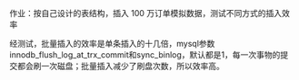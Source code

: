 作业：按自己设计的表结构，插入 100 万订单模拟数据，测试不同方式的插入效率

经测试，批量插入的效率是单条插入的十几倍，mysql参数innodb_flush_log_at_trx_commit和sync_binlog，默认都是1，每一次事物的提交都会刷一次磁盘；批量插入减少了刷盘次数，所以效率高。